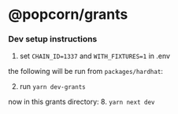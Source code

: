 # @popcorn/grants

### Dev setup instructions

1. set `CHAIN_ID=1337` and `WITH_FIXTURES=1` in .env

the following will be run from `packages/hardhat`:

2. run `yarn dev-grants`

now in this grants directory: 8. `yarn next dev`
